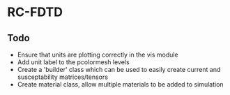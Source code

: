 RC-FDTD
=======

Todo
----
* Ensure that units are plotting correctly in the vis module
* Add unit label to the pcolormesh levels
* Create a 'builder' class which can be used to easily create current and susceptability matrices/tensors
* Create material class, allow multiple materials to be added to simulation